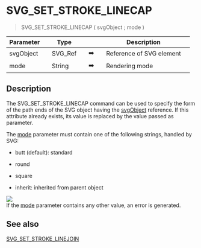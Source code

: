 <!-- SVG_SET_STROKE_LINECAP ( objectID ; linecap )
 -> objectID (Text)
 -> linecap (Text)-->
# SVG_SET_STROKE_LINECAP

> SVG_SET_STROKE_LINECAP ( svgObject ; mode )

| Parameter |     | Type |     |     |     | Description |     |
| --- | --- | --- | --- | --- | --- | --- | --- |
| svgObject |     | SVG_Ref |     | ➡️ |     | Reference of SVG element |     |
| mode |     | String |     | ➡️ |     | Rendering mode |     |

## Description

The SVG_SET_STROKE_LINECAP command can be used to specify the form of the path ends of the SVG object having the [svgObject](## "Reference of SVG element") reference. If this attribute already exists, its value is replaced by the value passed as parameter.

The [mode](## "Rendering mode") parameter must contain one of the following strings, handled by SVG:

* butt (default): standard  

* round  

* square  

* inherit: inherited from parent object  

![](https://doc.4d.com/4Dv19/picture/194174/pict194174.en.png)  
If the [mode](## "Rendering mode") parameter contains any other value, an error is generated.

## See also

[SVG_SET_STROKE_LINEJOIN](SVG_SET_STROKE_LINEJOIN.md)
